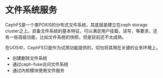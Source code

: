 # 文件系统服务

CephFS是一个类POXIS的分布式文件系统，其底层是建立在ceph storage cluster之上。具备文件系统的基本特征，可以满足用户挂载，读写，等要求，还有一些高级功能，比如文件系统的快照，但是目前还不太成熟。

在UOS中，CephFS只是作为试用功能提供的，切勿将其用在关键的业务环境上。

* 创建删除文件系统
* 通过ceph-fuse访问文件系统
* 通过内核模块使用文件服务

